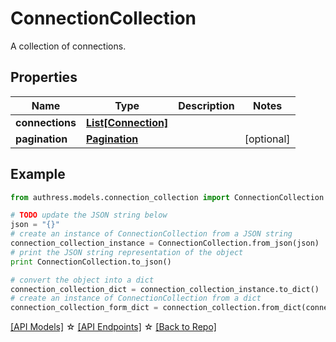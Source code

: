 # ConnectionCollection

A collection of connections.

## Properties
Name | Type | Description | Notes
------------ | ------------- | ------------- | -------------
**connections** | [**List[Connection]**](Connection.md) |  |
**pagination** | [**Pagination**](Pagination.md) |  | [optional]

## Example

```python
from authress.models.connection_collection import ConnectionCollection

# TODO update the JSON string below
json = "{}"
# create an instance of ConnectionCollection from a JSON string
connection_collection_instance = ConnectionCollection.from_json(json)
# print the JSON string representation of the object
print ConnectionCollection.to_json()

# convert the object into a dict
connection_collection_dict = connection_collection_instance.to_dict()
# create an instance of ConnectionCollection from a dict
connection_collection_form_dict = connection_collection.from_dict(connection_collection_dict)
```
[[API Models]](./README.md#documentation-for-models) ☆ [[API Endpoints]](./README.md#documentation-for-api-endpoints) ☆ [[Back to Repo]](../README.md)



